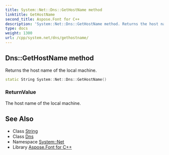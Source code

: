 ```yaml
---
title: System::Net::Dns::GetHostName method
linktitle: GetHostName
second_title: Aspose.Font for C++
description: 'System::Net::Dns::GetHostName method. Returns the host name of the local machine in C++.'
type: docs
weight: 1300
url: /cpp/system.net/dns/gethostname/
---
```

## Dns::GetHostName method


Returns the host name of the local machine.

```cpp
static String System::Net::Dns::GetHostName()
```


### ReturnValue

The host name of the local machine.

## See Also

* Class [String](../../../system/string/)
* Class [Dns](../)
* Namespace [System::Net](../../)
* Library [Aspose.Font for C++](../../../)
